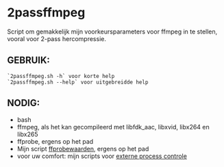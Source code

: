 # 2passffmpeg
Script om gemakkelijk mijn voorkeursparameters voor ffmpeg in te stellen, vooral voor 2-pass hercompressie.

## GEBRUIK:
    `2passffmpeg.sh -h` voor korte help
    `2passffmpeg.sh --help` voor uitgebreidde help

## NODIG:
* bash
* ffmpeg, als het kan gecompileerd met libfdk_aac, libxvid, libx264 en libx265
* ffprobe, ergens op het pad
* Mijn script [ffprobewaarden](https://github.com/db-inf/ffprobewaarden), ergens op het pad
* voor uw comfort: mijn scripts voor [externe process controle](https://github.com/db-inf/externe-procescontrole)
